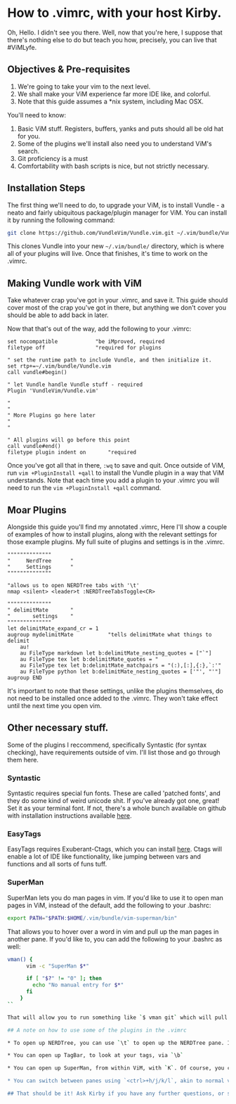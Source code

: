 # How to .vimrc, with your host Kirby.

Oh, Hello. I didn't see you there. Well, now that you're here, I suppose that there's nothing else to do but teach you how, precisely, you can live that #ViMLyfe.

## Objectives & Pre-requisites

1. We're going to take your vim to the next level.
2. We shall make your ViM experience far more IDE like, and colorful.
3. Note that this guide assumes a \*nix system, including Mac OSX.

You'll need to know:

1. Basic ViM stuff. Registers, buffers, yanks and puts should all be old hat for you.
2. Some of the plugins we'll install also need you to understand ViM's search.
3. Git proficiency is a must
4. Comfortability with bash scripts is nice, but not strictly necessary.

## Installation Steps

The first thing we'll need to do, to upgrade your ViM, is to install Vundle - a neato and fairly ubiquitous package/plugin manager for ViM. You can install it by running the following command:

```bash
git clone https://github.com/VundleVim/Vundle.vim.git ~/.vim/bundle/Vundle.vim
```

This clones Vundle into your new `~/.vim/bundle/` directory, which is where all of your plugins will live. Once that finishes, it's time to work on the .vimrc.

## Making Vundle work with ViM

Take whatever crap you've got in your .vimrc, and save it. This guide should cover most of the crap you've got in there, but anything we don't cover you should be able to add back in later.

Now that that's out of the way, add the following to your .vimrc:

```vimscript
set nocompatible            "be iMproved, required
filetype off                "required for plugins

" set the runtime path to include Vundle, and then initialize it.
set rtp+=~/.vim/bundle/Vundle.vim
call vundle#begin()

" let Vundle handle Vundle stuff - required
Plugin 'VundleVim/Vundle.vim'

"
"
" More Plugins go here later
"
"

" All plugins will go before this point
call vundle#end()
filetype plugin indent on       "required
```

Once you've got all that in there, `:wq` to save and quit. Once outside of ViM, run `vim +PluginInstall +qall` to install the Vundle plugin in a way that ViM understands. Note that each time you add a plugin to your .vimrc you will need to run the `vim +PluginInstall +qall` command.

## Moar Plugins

Alongside this guide you'll find my annotated .vimrc, Here I'll show a couple of examples of how to install plugins, along with the relevant settings for those example plugins. My full suite of plugins and settings is in the .vimrc.

```vimscript
""""""""""""""
"     NerdTree      "
"     Settings      "
""""""""""""""

"allows us to open NERDTree tabs with '\t'
nmap <silent> <leader>t :NERDTreeTabsToggle<CR>

""""""""""""""
" delimitMate       "
"       settings    "
""""""""""""""
let delimitMate_expand_cr = 1
augroup mydelimitMate           "tells delimitMate what things to delimit
    au!
    au FileType markdown let b:delimitMate_nesting_quotes = ["`"]
    au FileType tex let b:delimitMate_quotes = "
    au FileType tex let b:delimitMate_matchpairs = "(:),[:],{:},`:'"
    au FileType python let b:delimitMate_nesting_quotes = ['"', "'"]
augroup END
```

It's important to note that these settings, unlike the plugins themselves, do not need to be installed once added to the .vimrc. They won't take effect until the next time you open vim.

## Other necessary stuff.

Some of the plugins I reccommend, specifically Syntastic (for syntax checking), have requirements outside of vim. I'll list those and go through them here.

### Syntastic

Syntastic requires special fun fonts. These are called 'patched fonts', and they do some kind of weird unicode shit. If you've already got one, great! Set it as your terminal font. If not, there's a whole bunch available on github with installation instructions available [here](https://github.com/powerline/fonts).

### EasyTags

EasyTags requires Exuberant-Ctags, which you can install [here](http://ctags.sourceforge.net/). Ctags will enable a lot of IDE like functionality, like jumping between vars and functions and all sorts of funs tuff.

### SuperMan

SuperMan lets you do man pages in vim. If you'd like to use it to open man pages in ViM, instead of the default, add the following to your .bashrc:

```bash
export PATH="$PATH:$HOME/.vim/bundle/vim-superman/bin"
```

That allows you to hover over a word in vim and pull up the man pages in another pane. If you'd like to, you can add the following to your .bashrc as well:

```bash
vman() {
      vim -c "SuperMan $*"

      if [ "$?" != "0" ]; then
        echo "No manual entry for $*"
      fi
    }
``

That will allow you to run something like `$ vman git` which will pull up the man pages for git, but in ViM.

## A note on how to use some of the plugins in the .vimrc

* To open up NERDTree, you can use `\t` to open up the NERDTree pane. If you want, you can also uncomment a line inside the .vimrc to have this pane open up automatically on startup.

* You can open up TagBar, to look at your tags, via `\b`

* You can open up SuperMan, from within ViM, with `K`. Of course, you can set this to whatever you'd like.

* You can switch between panes using `<ctrl>+h/j/k/l`, akin to normal vim navigation.

## That should be it! Ask Kirby if you have any further questions, or suggestions for improvement. Thanks for reading!
